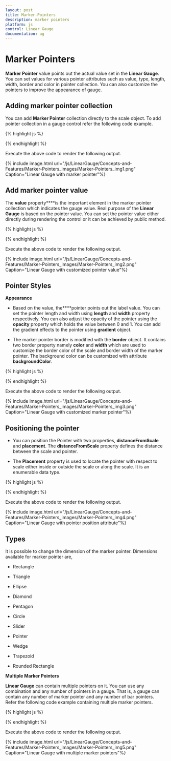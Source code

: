 ```yaml
---
layout: post
title: Marker-Pointers
description: marker pointers
platform: js
control: Linear Gauge
documentation: ug
---
```


# Marker Pointers

**Marker Pointer** value points out the actual value set in the **Linear Gauge**. You can set values for various pointer attributes such as value, type, length, width, border and color in pointer collection. You can also customize the pointers to improve the appearance of gauge.

## Adding marker pointer collection

You can add **Marker Pointer** collection directly to the scale object. To add pointer collection in a gauge control refer the following code example.  


{% highlight js %}


<div id="LinearGauge1"></div>
<script type="text/javascript">
$(function () {
//For Linear gauge rendering
$("#LinearGauge1").ejLinearGauge({
value:78**,**
//Adding scale collection
scales: [{
border: { color: "transparent", width: 0 },
showBarPointers: true,
//Adding bar pointer collection
barPointers: [{ width: 5, backgroundColor: "Grey"}],
//Adding marker pointer collection
**markerPointers:[{**
width:10,
length:10,
backgroundColor:"Grey",
distanceFromScale:-12
**}],**
//Adding tick collection
ticks: [{ type: "majorinterval", width: 2,
color: "#8c8c8c", distanceFromScale: { x: 7, y: 0 } },
{ type: "minorinterval", width: 1,height:6,
color: "#8c8c8c", distanceFromScale: { x: 7, y: 0 } }]
}]
});
});
</script>


{% endhighlight %}



Execute the above code to render the following output.


{% include image.html url="/js/LinearGauge/Concepts-and-Features/Marker-Pointers_images/Marker-Pointers_img1.png" Caption="Linear Gauge with marker pointer"%}

## Add marker pointer value

The **value** property****is the important element in the marker pointer collection which indicates the gauge value. Real purpose of the **Linear Gauge** is based on the pointer value. You can set the pointer value either directly during rendering the control or it can be achieved by public method.



{% highlight js %}


<div id="LinearGauge1"></div>
<script type="text/javascript">
$(function () {
//For render linear gauge
$("#LinearGauge1").ejLinearGauge({
enableAnimation: false,
width: 600,
height: 150,
orientation: "Horizontal",
labelColor: "Black",
enableResize: true,
//For Adding frame collection
frame: {
backgroundImageUrl: "../images/gauge/Gauge_linear_light1.png"
},

//For Adding scale collection
scales: [{
backgroundColor: "#AEC75F",
direction: ej.datavisualization.LinearGauge.Directions.Clockwise,
type: "roundedrectangle",
border: { color: "#AEC75F", width: 30 },

//Adding marker pointer collection
markerPointers:****[{ width: 30, length: 30, backgroundColor: "#FE5C09",
distanceFromScale: 20, placement: "near",

**value: 67.5**
}],

//Adding label collection
labels: [{ angle: 90, distanceFromScale: { x: 0, y: 100 } }],

//Adding tick collection
ticks: [{
type: "majorinterval", width: 2,
color: "#8c8c8c", distanceFromScale: { x: 45, y: -1 }
},
{
type: "minorinterval", width: 1, height: 6,
color: "#8c8c8c", distanceFromScale: { x: 45, y: -1 }
}]
}]
});
});
</script>


{% endhighlight %}



Execute the above code to render the following output.


{% include image.html url="/js/LinearGauge/Concepts-and-Features/Marker-Pointers_images/Marker-Pointers_img2.png" Caption="Linear Gauge with customized pointer value"%}

## Pointer Styles

**Appearance**

* Based on the value, the****pointer points out the label value. You can set the pointer length and width using **length** and **width** property respectively. You can also adjust the opacity of the pointer using the **opacity** property which holds the value between 0 and 1. You can add the gradient effects to the pointer using **gradient** object. 

* The marker pointer border is modified with the **border** object. It contains two border property namely **color** and **width** which are used to customize the border color of the scale and border width of the marker pointer. The background color can be customized with attribute **backgroundColor**.



{% highlight js %}


<div id="LinearGauge1"></div>
<script type="text/javascript">
$(function () {
// For Render Linear gauge
$("#LinearGauge1").ejLinearGauge({
enableAnimation: false,
width: 600,
height: 150,
orientation: "Horizontal",
labelColor: "Black",
enableResize: true,

//Adding Frame object
frame: {
backgroundImageUrl: "../images/gauge/Gauge_linear_light1.png"
},

//Adding Scale collection
scales: [{
backgroundColor: "#AEC75F",
direction: ej.datavisualization.LinearGauge.Directions.Clockwise,
type: "roundedrectangle",
border: { color: "#AEC75F", width: 30 },

//Adding marker pointer collection
markerPointers: [{
//Adding width
**width: 30,**
//Adding height
**length: 30,**
//Adding opacity
**opacity: 0.4,**
//Adding background
**backgroundColor: "#FCDD34",**

distanceFromScale: 20,
placement: "near",
value: 67.5 }],

//Adding label collection
labels: [{ angle: 90, distanceFromScale: { x: 0, y: 100 } }],

//Adding ticks collection
ticks: [{
type: "majorinterval", width: 2,
color: "#8c8c8c", distanceFromScale: { x: 45, y: -1 }
},
{
type: "minorinterval", width: 1, height: 6,
color: "#8c8c8c", distanceFromScale: { x: 45, y: -1 }
}]
}]
});
});
</script>


{% endhighlight %}



Execute the above code to render the following output.



{% include image.html url="/js/LinearGauge/Concepts-and-Features/Marker-Pointers_images/Marker-Pointers_img3.png" Caption="Linear Gauge with customized marker pointer"%}

## Positioning the pointer

* You can position the Pointer with two properties, **distanceFromScale** and **placement**. The **distanceFromScale** property defines the distance between the scale and pointer. 

* The **Placement** property is used to locate the pointer with respect to scale either inside or outside the scale or along the scale. It is an enumerable data type.



{% highlight js %}


<div id="LinearGauge1"></div>
<script type="text/javascript">
$(function () {
//For Render Linear gauge
$("#LinearGauge1").ejLinearGauge({
enableAnimation: false,
width: 600,
height: 150,
orientation: "Horizontal",
labelColor: "Black",
enableResize: true,

//For Adding frame
frame: {
backgroundImageUrl: "../images/gauge/Gauge_linear_light1.png"
},

//For Adding Scale
scales: [{
backgroundColor: "#AEC75F",
direction: ej.datavisualization.LinearGauge.Directions.Clockwise,
type: "roundedrectangle",
border: { color: "#AEC75F", width: 30 },

//For Adding marker pointer collection
markerPointers: [{
width: 30, height: 8, opacity: 0.4, backgroundColor: "#01A357",

**distanceFromScale: 60,**
**placement: "near",**

value: 55.5
}],

//For Adding label collection
labels: [{ angle: 90, distanceFromScale: { x: 0, y: 100 } }],

//For Adding tick collection
ticks: [{
type: "majorinterval", width: 2,
color: "#8c8c8c", distanceFromScale: { x: 45, y: -1 }
},
{
type: "minorinterval", width: 1, height: 6,
color: "#8c8c8c", distanceFromScale: { x: 45, y: -1 }
}]
}]
});
});
</script>


{% endhighlight %}



Execute the above code to render the following output.

{% include image.html url="/js/LinearGauge/Concepts-and-Features/Marker-Pointers_images/Marker-Pointers_img4.png" Caption="Linear Gauge with pointer position attribute"%}

## Types

It is possible to change the dimension of the marker pointer. Dimensions available for marker pointer are,

* Rectangle

* Triangle

* Ellipse

* Diamond

* Pentagon

* Circle

* Slider

* Pointer

* Wedge

* Trapezoid

* Rounded Rectangle

**Multiple Marker Pointers**

**Linear Gauge** can contain multiple pointers on it. You can use any combination and any number of pointers in a gauge. That is, a gauge can contain any number of marker pointer and any number of bar pointers. Refer the following code example containing multiple marker pointers.



{% highlight js %}


<div id="LinearGauge1"></div>
<script type="text/javascript">
$(function () {
//For Render Linear gauge
$("#LinearGauge1").ejLinearGauge({
enableAnimation: false,// minimum: -10, maximum: 110,
width: 600,
height: 250,
theme: "flatlight",
orientation: "Horizontal",
labelColor: "Black",
enableResize: true,
//For Adding frame
frame: {
backgroundImageUrl: "../images/gauge/Gauge_linear_light1.png"
},

//For Adding Scale collection
scales: [{
backgroundColor: "#AEC75F",showCustomLabels:true,
direction: ej.datavisualization.LinearGauge.Directions.Clockwise,
type: "roundedrectangle",
border: { color: "#AEC75F", width: 30 },

markerPointers: [

// Adding marker pointer 1
{
width: 30, length: 30, backgroundColor: "#01A357",
distanceFromScale: 60, placement: "near", value: 32.2
},

// Adding marker pointer 2
{
width: 10, length: 30, backgroundColor: "#90DAFB",
distanceFromScale: 60, placement: "near", value: 23.7, type: "circle"
},

// Adding marker pointer 3
{
width: 3, length: 30, backgroundColor: "#90DAFB",
distanceFromScale: 60, placement: "near", value: 23.7, type: "star"
}],

// Adding label collection
labels: [{ angle: 90, distanceFromScale: { x: 0, y: 100 } }],

// Adding tick collection
ticks: [{
type: "majorinterval", width: 2,
color: "#8c8c8c", distanceFromScale: { x: 0, y: 45 }
},
{
type: "minorinterval", width: 1, height: 6,
color: "#8c8c8c", distanceFromScale: { x: 0, y: 45 }
}],

// Adding custom label collection
customLabels: [{
value: "Weather Condition in California", position: { x: 50, y: 20
},
}]
}]
});
});
</script>


{% endhighlight %}



Execute the above code to render the following output.



{% include image.html url="/js/LinearGauge/Concepts-and-Features/Marker-Pointers_images/Marker-Pointers_img5.png" Caption="Linear Gauge with multiple marker pointers"%}

